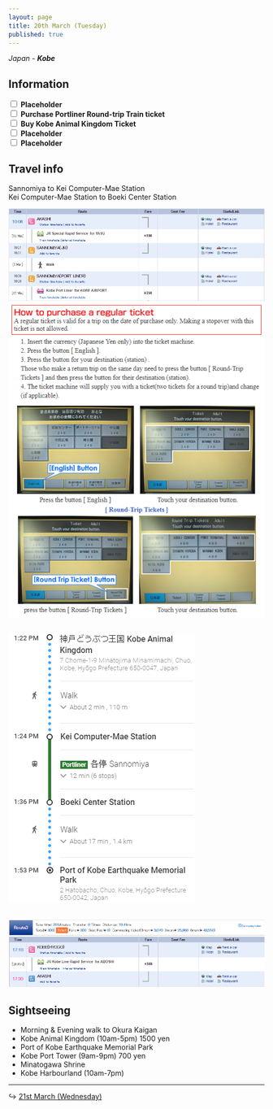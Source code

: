 ```yaml
---
layout: page
title: 20th March (Tuesday)
published: true
---
```


*Japan - **Kobe***

## Information

<div><input class="box" type="checkbox" name="201" /><label type="text" class="strikethrough"> <b>Placeholder</b></label><br /><input class="box" type="checkbox" name="202" /><label type="text" class="strikethrough"> <b>Purchase Portliner Round-trip Train ticket</b></label><br /><input class="box" type="checkbox" name="203" /><label type="text" class="strikethrough"> <b>Buy Kobe Animal Kingdom Ticket</b></label><br /><input class="box" type="checkbox" name="204" /><label type="text" class="strikethrough"> <b>Placeholder</b></label><br /><input class="box" type="checkbox" name="205" /><label type="text" class="strikethrough"> <b>Placeholder</b></label></div>

## Travel info

Sannomiya to Kei Computer-Mae Station<br>Kei Computer-Mae Station to Boeki Center Station

![](/uploads/versions/akashieanimalking---x----879-317x---.PNG)![](/uploads/versions/kobeportliner---x----570-701x---.PNG)

## ![](/uploads/versions/animalkingtokobe---x----367-529x---.PNG)

## ![](/uploads/versions/kobetoakashi---x----879-229x---.PNG)

## Sightseeing

* Morning & Evening walk to Okura Kaigan
* Kobe Animal Kingdom (10am-5pm) 1500 yen
* Port of Kobe Earthquake Memorial Park
* Kobe Port Tower (9am-9pm) 700 yen
* Minatogawa Shrine
* Kobe Harbourland (10am-7pm)

---

↪ [21st March (Wednesday)](/days/week2/21mar)